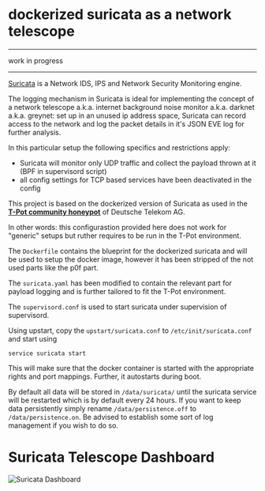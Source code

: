 # dockerized suricata as a network telescope

* * *

work in progress

* * *

[Suricata](http://suricata-ids.org/) is a Network IDS, IPS and Network Security Monitoring engine.

The logging mechanism in Suricata is ideal for implementing the concept of a network telescope a.k.a. internet background noise monitor a.k.a. darknet a.k.a. greynet:
set up in an unused ip address space, Suricata can record access to the network and log the packet details in it's JSON EVE log for further analysis.

In this particular setup the following specifics and restrictions apply:
* Suricata will monitor only UDP traffic and collect the payload thrown at it (BPF in supervisord script)
* all config settings for TCP based services have been deactivated in the config

This project is based on the dockerized version of Suricata as used in the **[T-Pot community honeypot](http://dtag-dev-sec.github.io/)** of Deutsche Telekom AG.

In other words: this configurastion provided here does not work for "generic" setups but ruther requires to be run in the T-Pot environment.

The `Dockerfile` contains the blueprint for the dockerized suricata and will be used to setup the docker image, however it has been stripped of the not used parts like the p0f part.

The `suricata.yaml` has been modified to contain the relevant part for payload logging and is further tailored to fit the T-Pot environment.

The `supervisord.conf` is used to start suricata under supervision of supervisord.

Using upstart, copy the `upstart/suricata.conf` to `/etc/init/suricata.conf` and start using

    service suricata start

This will make sure that the docker container is started with the appropriate rights and port mappings. Further, it autostarts during boot.

By default all data will be stored in `/data/suricata/` until the suricata service will be restarted which is by default every 24 hours. If you want to keep data persistently simply rename `/data/persistence.off` to `/data/persistence.on`. Be advised to establish some sort of log management if you wish to do so.

# Suricata Telescope Dashboard

![Suricata Dashboard](https://raw.githubusercontent.com/dtag-dev-sec/suricata/master/doc/dashboard.png)
